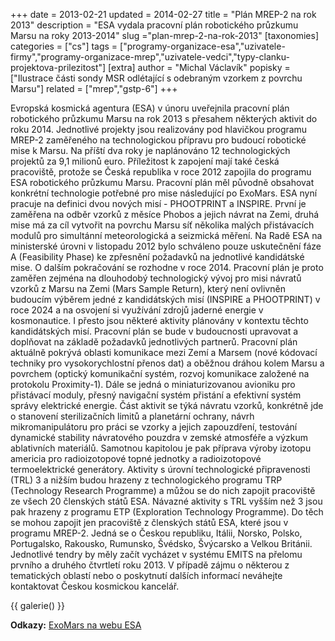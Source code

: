 +++
date = 2013-02-21
updated = 2014-02-27
title = "Plán MREP-2 na rok 2013"
description = "ESA vydala pracovní plán robotického průzkumu Marsu na roky 2013-2014"
slug ="plan-mrep-2-na-rok-2013"
[taxonomies]
categories = ["cs"]
tags = ["programy-organizace-esa","uzivatele-firmy","programy-organizace-mrep","uzivatele-vedci","typy-clanku-projektova-prilezitost"]
[extra]
author = "Michal Václavík"
popisky = ["Ilustrace části sondy MSR odlétající s odebraným vzorkem z povrchu Marsu"]
related = ["mrep","gstp-6"]
+++

Evropská kosmická agentura (ESA) v únoru uveřejnila pracovní plán robotického průzkumu Marsu na rok 2013 s přesahem některých aktivit do roku 2014. Jednotlivé projekty jsou realizovány pod hlavičkou programu MREP-2 zaměřeného na technologickou přípravu pro budoucí robotické mise k Marsu. Na příští dva roky je naplánováno 12 technologických projektů za 9,1 milionů euro. Příležitost k zapojení mají také česká pracoviště, protože se Česká republika v roce 2012 zapojila do programu ESA robotického průzkumu Marsu. Pracovní plán měl původně obsahovat konkrétní technologie potřebné pro mise následující po ExoMars. ESA nyní pracuje na definici dvou nových misí - PHOOTPRINT a INSPIRE. První je zaměřena na odběr vzorků z měsíce Phobos a jejich návrat na Zemi, druhá mise má za cíl vytvořit na povrchu Marsu síť několika malých přistávacích modulů pro simultánní meteorologická a seizmická měření. Na Radě ESA na ministerské úrovni v listopadu 2012 bylo schváleno pouze uskutečnění fáze A (Feasibility Phase) ke zpřesnění požadavků na jednotlivé kandidátské mise. O dalším pokračování se rozhodne v roce 2014. Pracovní plán je proto zaměřen zejména na dlouhodobý technologický vývoj pro misi návratů vzorků z Marsu na Zemi (Mars Sample Return), který není ovlivněn budoucím výběrem jedné z kandidátských misí (INSPIRE a PHOOTPRINT) v roce 2024 a na osvojení si využívání zdrojů jaderné energie v kosmonautice. I přesto jsou některé aktivity plánovány v kontextu těchto kandidátských misí. Pracovní plán se bude v budoucnosti upravovat a doplňovat na základě požadavků jednotlivých partnerů. Pracovní plán aktuálně pokrývá oblasti komunikace mezi Zemí a Marsem (nové kódovací techniky pro vysokorychlostní přenos dat) a oběžnou dráhou kolem Marsu a povrchem (optický komunikační systém, rozvoj komunikace založené na protokolu Proximity-1). Dále se jedná o miniaturizovanou avioniku pro přistávací moduly, přesný navigační systém přistání a efektivní systém správy elektrické energie. Část aktivit se týká návratu vzorků, konkrétně jde o stanovení sterilizačních limitů a planetární ochrany, návrh mikromanipulátoru pro práci se vzorky a jejich zapouzdření, testování dynamické stability návratového pouzdra v zemské atmosféře a výzkum ablativních materiálů. Samotnou kapitolou je pak příprava výroby izotopu americia pro radioizotopové topné jednotky a radioizotopové termoelektrické generátory. Aktivity s úrovní technologické připravenosti (TRL) 3 a nižším budou hrazeny z technologického programu TRP (Technology Research Programme) a můžou se do nich zapojit pracoviště ze všech 20 členských států ESA. Návazné aktivity s TRL vyšším než 3 jsou pak hrazeny z programu ETP (Exploration Technology Programme). Do těch se mohou zapojit jen pracoviště z členských států ESA, které jsou v programu MREP-2. Jedná se o Českou republiku, Itálii, Norsko, Polsko, Portugalsko, Rakousko, Rumunsko, Švédsko, Švýcarsko a Velkou Británii. Jednotlivé tendry by měly začít vycházet v systému EMITS na přelomu prvního a druhého čtvrtletí roku 2013. V případě zájmu o některou z tematických oblastí nebo o poskytnutí dalších informací neváhejte kontaktovat Českou kosmickou kancelář.

{{ galerie() }}

**Odkazy:**
[ExoMars na webu ESA]

[ExoMars na webu ESA]: http://exploration.esa.int/mars/
